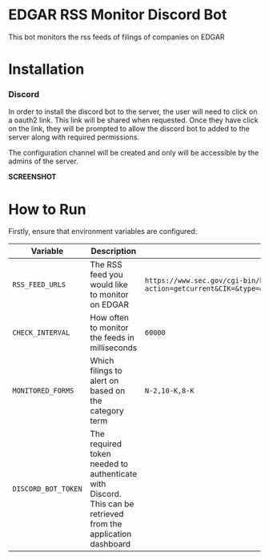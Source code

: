 # EDGAR RSS Monitor Discord Bot

This bot monitors the rss feeds of filings of companies on EDGAR

# Installation

### Discord

In order to install the discord bot to the server, the user will need to click on a oauth2 link. This link will be shared when requested. Once they have click on the link, they will be prompted to allow the discord bot to added to the server along with required permissions.

The configuration channel will be created and only will be accessible by the admins of the server.

**SCREENSHOT**

# How to Run

Firstly, ensure that environment variables are configured:

| Variable | Description | Example |
|----------|-------------|---------|
| `RSS_FEED_URLS` | The RSS feed you would like to monitor on EDGAR | `https://www.sec.gov/cgi-bin/browse-edgar?action=getcurrent&CIK=&type=&company=&dateb=&owner=include&start=0&count=40&output=atom` |
| `CHECK_INTERVAL` | How often to monitor the feeds in milliseconds | `60000` |
| `MONITORED_FORMS` | Which filings to alert on based on the category term | `N-2,10-K,8-K` |
| `DISCORD_BOT_TOKEN` | The required token needed to authenticate with Discord. This can be retrieved from the application dashboard

